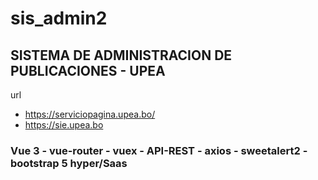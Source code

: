 # sis_admin2

## SISTEMA DE ADMINISTRACION DE PUBLICACIONES - UPEA

url
- https://serviciopagina.upea.bo/
- https://sie.upea.bo

### Vue 3 - vue-router - vuex - API-REST - axios - sweetalert2 - bootstrap 5 hyper/Saas